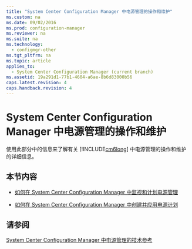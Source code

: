 ```yaml
---
title: "System Center Configuration Manager 中电源管理的操作和维护"
ms.custom: na
ms.date: 09/02/2016
ms.prod: configuration-manager
ms.reviewer: na
ms.suite: na
ms.technology: 
  - configmgr-other
ms.tgt_pltfrm: na
ms.topic: article
applies_to: 
  - System Center Configuration Manager (current branch)
ms.assetid: 19a291d1-77b1-4604-a6ae-8b6d83000b56
caps.latest.revision: 4
caps.handback.revision: 4
---
```

# System Center Configuration Manager 中电源管理的操作和维护
使用此部分中的信息来了解有关 [!INCLUDE[cm6long](../LocTest/includes/cm6long_md.md)] 中电源管理的操作和维护的详细信息。  
  
## 本节内容  
  
-   [如何在 System Center Configuration Manager 中监视和计划电源管理](../LocTest/How-to-monitor-and-plan-for-power-management-in-System-Center-Configuration-Manager.md)  
  
-   [如何在 System Center Configuration Manager 中创建并应用电源计划](../LocTest/How-to-create-and-apply-power-plans-in-System-Center-Configuration-Manager.md)  
  
## 请参阅  
 [System Center Configuration Manager 中电源管理的技术参考](../LocTest/Power-management-technical-reference-for-System-Center-Configuration-Manager.md)